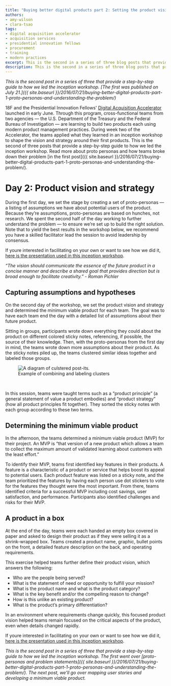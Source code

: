```yaml
---
title: "Buying better digital products part 2: Setting the product vision and strategy"
authors:
- amy-wilson
- clara-tsao
tags:
- digital acquisition accelerator
- acquisition services
- presidential innovation fellows
- procurement
- training
- modern practices
excerpt: This is the second in a series of three blog posts that provide a step-by-step guide to how we led the inception workshop.
description: This is the second in a series of three blog posts that provide a step-by-step guide to how we led the inception workshop.
---
```

*This is the second post in a series of three that provide a
step-by-step guide to how we led the inception workshop. [The first was published on July 21.]({{ site.baseurl }}/2016/07/21/buying-better-digital-products-part-1-proto-personas-and-understanding-the-problem/)*

18F and the Presidential Innovation Fellows' [Digital Acquisition
Accelerator](https://pages.18f.gov/digitalaccelerator/) launched in
early June. Through this program, cross-functional teams from two
agencies — the U.S. Department of the Treasury and the Federal Bureau of
Investigation — are learning to build two products each using modern
product management practices. During week two of the Accelerator, the
teams applied what they learned in an inception workshop to shape the
vision and strategy around their first products. This is the second of
three posts that provide a step-by-step guide to how we led the
inception workshop. Read more about proto personas and how teams broke
down their problem [in the first post]({{ site.baseurl }}/2016/07/21/buying-better-digital-products-part-1-proto-personas-and-understanding-the-problem/).

Day 2: Product vision and strategy
==================================

During the first day, we set the stage by creating a set of
proto-personas — a listing of assumptions we have about potential users
of the product. Because they’re assumptions, proto-personas are based on
hunches, not research. We spent the second half of the day working to
further understand the problem — to ensure we’re set up to build the
right solution. Note that to yield the best results in the workshop
below, we recommend you have a skilled facilitator lead the session to
avoid leadership by consensus.

If youre interested in facilitating on your own or want to see how we did it, [here is the presentation used in this inception workshop](https://github.com/18F/digitalaccelerator/blob/18f-pages/assets/workshop-day-two.pdf).

*“The vision should communicate the essence of the future product in a
concise manner and describe a shared goal that provides direction but is
broad enough to facilitate creativity.” - Roman Pichler*

Capturing assumptions and hypotheses
-------------------------------------

On the second day of the workshop, we set the product vision and
strategy and determined the minimum viable product for each team. The
goal was to have each team end the day with a detailed list of
assumptions about their future product.

Sitting in groups, participants wrote down everything they could about
the product on different colored sticky notes, referencing, if possible,
the source of their knowledge. Then, with the proto-personas from the
first day in mind, the teams wrote down more assumptions about their
product. As the sticky notes piled up, the teams clustered similar ideas
together and labeled those groups.

<figure>
	<img src="{{ site.baseurl }}/assets/blog/digital-acquisition-accelerator/combining-labeling.jpg" alt="A diagram of culstered post-its.">
	<figcaption>Example of combining and labeling clusters</figcaption>
</figure><br>

In this session, teams were taught terms such as a “product principle”
(a general statement of value a product embodies) and “product strategy”
(how all product principles fit together). They sorted the sticky notes
with each group according to these two terms.

Determining the minimum viable product
--------------------------------------

In the afternoon, the teams determined a minimum viable product (MVP)
for their project. An MVP is “that version of a new product which allows
a team to collect the maximum amount of validated learning about
customers with the least effort.”

To identify their MVP, teams first identified key features in their
products. A feature is a characteristic of a product or service that
helps boost its appeal to potential users. Each product feature was
listed on a sticky note, and the team prioritized the features by having
each person use dot stickers to vote for the features they thought were
the most important. From there, teams identified criteria for a
successful MVP including cost savings, user satisfaction, and
performance. Participants also identified challenges and risks for their
MVP.

A product in a box
------------------

At the end of the day, teams were each handed an empty box covered in
paper and asked to design their product as if they were selling it as a
shrink-wrapped box. Teams created a product name, graphic, bullet points
on the front, a detailed feature description on the back, and operating
requirements.

This exercise helped teams further define their product vision, which
answers the following:

-   Who are the people being served?
-   What is the statement of need or opportunity to fulfill your mission?
-   What is the product name and what is the product category?
-   What is the key benefit and/or the compelling reason to change?
-   How is this unlike an existing product?
-   What is the product’s primary differentiation?

In an environment where requirements change quickly, this focused
product vision helped teams remain focused on the critical aspects of
the product, even when details changed rapidly.

If youre interested in facilitating on your own or want to see how we did it, [here is the presentation used in this inception workshop](https://github.com/18F/digitalaccelerator/blob/18f-pages/assets/workshop-day-two.pdf).

*This is the second post in a series of three that provide a
step-by-step guide to how we led the inception workshop. The first went over [proto-personas and problem statements]({{ site.baseurl }}/2016/07/21/buying-better-digital-products-part-1-proto-personas-and-understanding-the-problem/). The next
post, we’ll go over mapping user stories and developing a minimum viable
product.*
